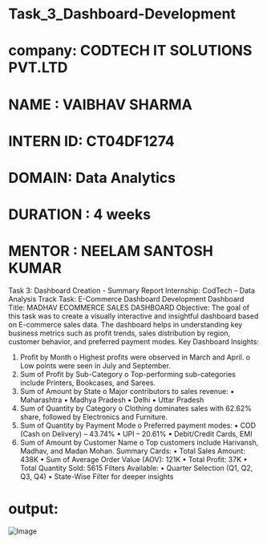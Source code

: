 # Task_3_Dashboard-Development
# company: CODTECH IT SOLUTIONS PVT.LTD
# NAME : VAIBHAV SHARMA
# INTERN ID: CT04DF1274
# DOMAIN: Data Analytics
# DURATION : 4 weeks
# MENTOR : NEELAM SANTOSH KUMAR

Task 3: Dashboard Creation - Summary Report 
Internship: CodTech – Data Analysis Track 
Task: E-Commerce Dashboard Development 
Dashboard Title: MADHAV ECOMMERCE SALES DASHBOARD 
Objective: 
The goal of this task was to create a visually interactive and insightful dashboard based on E-commerce sales 
data. The dashboard helps in understanding key business metrics such as profit trends, sales distribution by 
region, customer behavior, and preferred payment modes. 
Key Dashboard Insights: 
1. Profit by Month 
o Highest profits were observed in March and April. 
o Low points were seen in July and September. 
2. Sum of Profit by Sub-Category 
o Top-performing sub-categories include Printers, Bookcases, and Sarees. 
3. Sum of Amount by State 
o Major contributors to sales revenue: 
▪ Maharashtra 
▪ Madhya Pradesh 
▪ Delhi 
▪ Uttar Pradesh 
4. Sum of Quantity by Category 
o Clothing dominates sales with 62.62% share, followed by Electronics and Furniture. 
5. Sum of Quantity by Payment Mode 
o Preferred payment modes: 
▪ COD (Cash on Delivery) – 43.74% 
▪ UPI – 20.61% 
▪ Debit/Credit Cards, EMI 
6. Sum of Amount by Customer Name 
o Top customers include Harivansh, Madhav, and Madan Mohan. 
Summary Cards: 
• Total Sales Amount: 438K 
• Sum of Average Order Value (AOV): 121K 
• Total Profit: 37K 
• Total Quantity Sold: 5615 
Filters Available: 
• Quarter Selection (Q1, Q2, Q3, Q4) 
• State-Wise Filter for deeper insights

# output:

![Image](https://github.com/user-attachments/assets/98dddcd9-1817-4877-8581-da2a8dc856b0)
